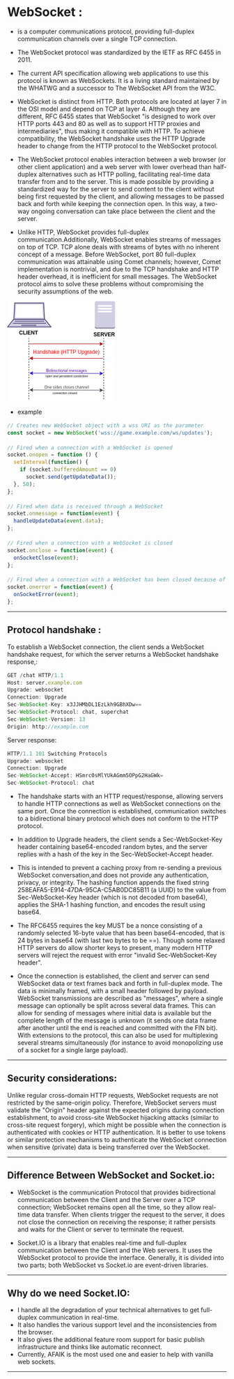 # WebSocket :

-  is a computer communications protocol, providing full-duplex communication channels over a single TCP connection. 
- The WebSocket protocol was standardized by the IETF as RFC 6455 in 2011.
- The current API specification allowing web applications to use this protocol is known as WebSockets. It is a living standard maintained by the WHATWG and a successor to The WebSocket API from the W3C.

-  WebSocket is distinct from HTTP. Both protocols are located at layer 7 in the OSI model and depend on TCP at layer 4. Although they are different, RFC 6455 states that WebSocket "is designed to work over HTTP ports 443 and 80 as well as to support HTTP proxies and intermediaries", thus making it compatible with HTTP. To achieve compatibility, the WebSocket handshake uses the HTTP Upgrade header to change from the HTTP protocol to the WebSocket protocol.

 - The WebSocket protocol enables interaction between a web browser (or other client application) and a web server with lower overhead than half-duplex alternatives such as HTTP polling, facilitating real-time data transfer from and to the server. This is made possible by providing a standardized way for the server to send content to the client without being first requested by the client, and allowing messages to be passed back and forth while keeping the connection open. In this way, a two-way ongoing conversation can take place between the client and the server. 

- Unlike HTTP, WebSocket provides full-duplex communication.Additionally, WebSocket enables streams of messages on top of TCP. TCP alone deals with streams of bytes with no inherent concept of a message. Before WebSocket, port 80 full-duplex communication was attainable using Comet channels; however, Comet implementation is nontrivial, and due to the TCP handshake and HTTP header overhead, it is inefficient for small messages. The WebSocket protocol aims to solve these problems without compromising the security assumptions of the web.

![](./image/Websocket_connection.png)

- example
```js
// Creates new WebSocket object with a wss URI as the parameter
const socket = new WebSocket('wss://game.example.com/ws/updates');

// Fired when a connection with a WebSocket is opened
socket.onopen = function () {
  setInterval(function() {
    if (socket.bufferedAmount == 0)
      socket.send(getUpdateData());
  }, 50);
};

// Fired when data is received through a WebSocket
socket.onmessage = function(event) {
  handleUpdateData(event.data);
};

// Fired when a connection with a WebSocket is closed
socket.onclose = function(event) {
  onSocketClose(event);
};

// Fired when a connection with a WebSocket has been closed because of an error
socket.onerror = function(event) {
  onSocketError(event);
};
```
----
## Protocol handshake :

To establish a WebSocket connection, the client sends a WebSocket handshake request, for which the server returns a WebSocket handshake response,:

```js
GET /chat HTTP/1.1
Host: server.example.com
Upgrade: websocket
Connection: Upgrade
Sec-WebSocket-Key: x3JJHMbDL1EzLkh9GBhXDw==
Sec-WebSocket-Protocol: chat, superchat
Sec-WebSocket-Version: 13
Origin: http://example.com
```

Server response:
```js
HTTP/1.1 101 Switching Protocols
Upgrade: websocket
Connection: Upgrade
Sec-WebSocket-Accept: HSmrc0sMlYUkAGmm5OPpG2HaGWk=
Sec-WebSocket-Protocol: chat
```
- The handshake starts with an HTTP request/response, allowing servers to handle HTTP connections as well as WebSocket connections on the same port. Once the connection is established, communication switches to a bidirectional binary protocol which does not conform to the HTTP protocol.

- In addition to Upgrade headers, the client sends a Sec-WebSocket-Key header containing base64-encoded random bytes, and the server replies with a hash of the key in the Sec-WebSocket-Accept header. 

- This is intended to prevent a caching proxy from re-sending a previous WebSocket conversation,and does not provide any authentication, privacy, or integrity. The hashing function appends the fixed string 258EAFA5-E914-47DA-95CA-C5AB0DC85B11 (a UUID) to the value from Sec-WebSocket-Key header (which is not decoded from base64), applies the SHA-1 hashing function, and encodes the result using base64.


-  The RFC6455 requires the key MUST be a nonce consisting of a randomly selected 16-byte value that has been base64-encoded, that is 24 bytes in base64 (with last two bytes to be ==). Though some relaxed HTTP servers do allow shorter keys to present, many modern HTTP servers will reject the request with error "invalid Sec-WebSocket-Key header".

- Once the connection is established, the client and server can send WebSocket data or text frames back and forth in full-duplex mode. The data is minimally framed, with a small header followed by payload. WebSocket transmissions are described as "messages", where a single message can optionally be split across several data frames. This can allow for sending of messages where initial data is available but the complete length of the message is unknown (it sends one data frame after another until the end is reached and committed with the FIN bit). With extensions to the protocol, this can also be used for multiplexing several streams simultaneously (for instance to avoid monopolizing use of a socket for a single large payload).

____
## Security considerations:

Unlike regular cross-domain HTTP requests, WebSocket requests are not restricted by the same-origin policy. Therefore, WebSocket servers must validate the "Origin" header against the expected origins during connection establishment, to avoid cross-site WebSocket hijacking attacks (similar to cross-site request forgery), which might be possible when the connection is authenticated with cookies or HTTP authentication. It is better to use tokens or similar protection mechanisms to authenticate the WebSocket connection when sensitive (private) data is being transferred over the WebSocket.

----

## Difference Between WebSocket and Socket.io: 
- WebSocket is the communication Protocol that provides bidirectional communication between the Client and the Server over a TCP connection; WebSocket remains open all the time, so they allow real-time data transfer. When clients trigger the request to the server, it does not close the connection on receiving the response; it rather persists and waits for the Client or server to terminate the request.

- Socket.IO is a library that enables real-time and full-duplex communication between the Client and the Web servers. It uses the WebSocket protocol to provide the interface. Generally, it is divided into two parts; both WebSocket vs Socket.io are event-driven libraries.
___
## Why do we need Socket.IO:
- I handle all the degradation of your technical alternatives to get full-duplex communication in real-time.
- It also handles the various support level and the inconsistencies from the browser.
- It also gives the additional feature room support for basic publish infrastructure and thinks like automatic reconnect.
- Currently, AFAIK is the most used one and easier to help with vanilla web sockets.
___